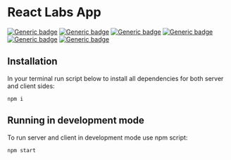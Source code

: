 # React Labs App
[![Generic badge](https://img.shields.io/badge/license-MIT-green.svg)](https://shields.io/)
[![Generic badge](https://img.shields.io/badge/demo-Netlify-green.svg)](https://shields.io/)
[![Generic badge](https://img.shields.io/badge/npm-v6.14.6-blue.svg)](https://shields.io/)
[![Generic badge](https://img.shields.io/badge/node-v12.18.4-blue.svg)](https://shields.io/)
[![Generic badge](https://img.shields.io/badge/express-v4.16.4-blue.svg)](https://shields.io/)
[![Generic badge](https://img.shields.io/badge/react-v16.14.0-blue.svg)](https://shields.io/)


## Installation
In your terminal run script below to install all dependencies for both server and client sides:

```
npm i
```


## Running in development mode

To run server and client in development mode use npm script:

```
npm start
```